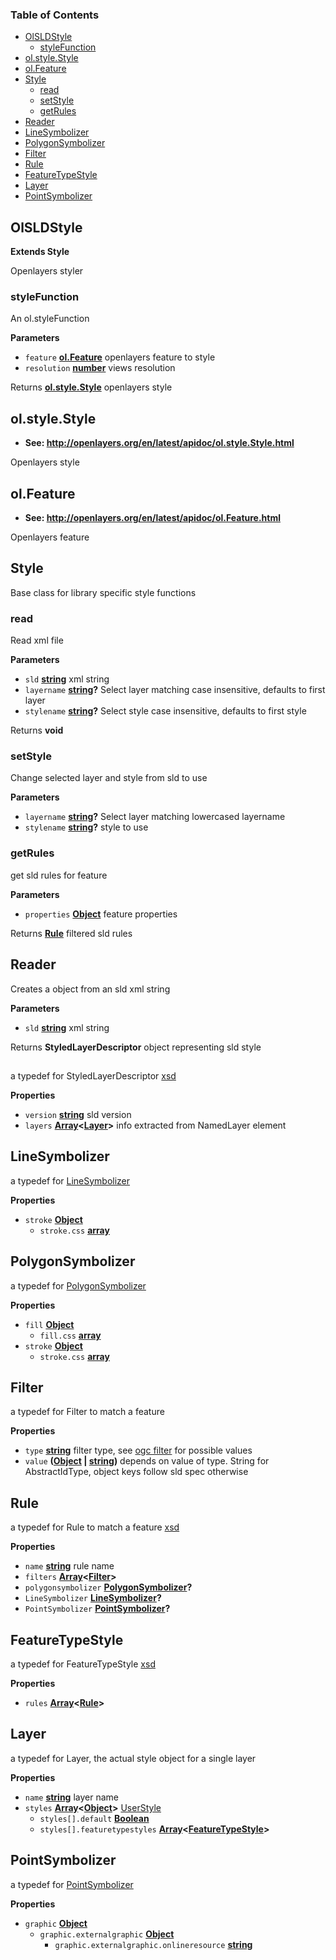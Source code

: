 <!-- Generated by documentation.js. Update this documentation by updating the source code. -->

### Table of Contents

-   [OlSLDStyle](#olsldstyle)
    -   [styleFunction](#stylefunction)
-   [ol.style.Style](#olstylestyle)
-   [ol.Feature](#olfeature)
-   [Style](#style)
    -   [read](#read)
    -   [setStyle](#setstyle)
    -   [getRules](#getrules)
-   [Reader](#reader)
-   [LineSymbolizer](#linesymbolizer)
-   [PolygonSymbolizer](#polygonsymbolizer)
-   [Filter](#filter)
-   [Rule](#rule)
-   [FeatureTypeStyle](#featuretypestyle)
-   [Layer](#layer)
-   [PointSymbolizer](#pointsymbolizer)

## OlSLDStyle

**Extends Style**

Openlayers styler

### styleFunction

An ol.styleFunction

**Parameters**

-   `feature` **[ol.Feature](#olfeature)** openlayers feature to style
-   `resolution` **[number](https://developer.mozilla.org/en-US/docs/Web/JavaScript/Reference/Global_Objects/Number)** views resolution

Returns **[ol.style.Style](#olstylestyle)** openlayers style

## ol.style.Style

-   **See: <http://openlayers.org/en/latest/apidoc/ol.style.Style.html>**

Openlayers style

## ol.Feature

-   **See: <http://openlayers.org/en/latest/apidoc/ol.Feature.html>**

Openlayers feature

## Style

Base class for library specific style functions

### read

Read xml file

**Parameters**

-   `sld` **[string](https://developer.mozilla.org/en-US/docs/Web/JavaScript/Reference/Global_Objects/String)** xml string
-   `layername` **[string](https://developer.mozilla.org/en-US/docs/Web/JavaScript/Reference/Global_Objects/String)?** Select layer matching case insensitive, defaults to first layer
-   `stylename` **[string](https://developer.mozilla.org/en-US/docs/Web/JavaScript/Reference/Global_Objects/String)?** Select style case insensitive, defaults to first style

Returns **void** 

### setStyle

Change selected layer and style from sld to use

**Parameters**

-   `layername` **[string](https://developer.mozilla.org/en-US/docs/Web/JavaScript/Reference/Global_Objects/String)?** Select layer matching lowercased layername
-   `stylename` **[string](https://developer.mozilla.org/en-US/docs/Web/JavaScript/Reference/Global_Objects/String)?** style to use

### getRules

get sld rules for feature

**Parameters**

-   `properties` **[Object](https://developer.mozilla.org/en-US/docs/Web/JavaScript/Reference/Global_Objects/Object)** feature properties

Returns **[Rule](#rule)** filtered sld rules

## Reader

Creates a object from an sld xml string

**Parameters**

-   `sld` **[string](https://developer.mozilla.org/en-US/docs/Web/JavaScript/Reference/Global_Objects/String)** xml string

Returns **StyledLayerDescriptor** object representing sld style

## 

a typedef for StyledLayerDescriptor [xsd](http://schemas.opengis.net/sld/1.1/StyledLayerDescriptor.xsd)

**Properties**

-   `version` **[string](https://developer.mozilla.org/en-US/docs/Web/JavaScript/Reference/Global_Objects/String)** sld version
-   `layers` **[Array](https://developer.mozilla.org/en-US/docs/Web/JavaScript/Reference/Global_Objects/Array)&lt;[Layer](#layer)>** info extracted from NamedLayer element

## LineSymbolizer

a typedef for [LineSymbolizer](http://schemas.opengis.net/se/1.1.0/Symbolizer.xsd)

**Properties**

-   `stroke` **[Object](https://developer.mozilla.org/en-US/docs/Web/JavaScript/Reference/Global_Objects/Object)** 
    -   `stroke.css` **[array](https://developer.mozilla.org/en-US/docs/Web/JavaScript/Reference/Global_Objects/Array)** 

## PolygonSymbolizer

a typedef for [PolygonSymbolizer](http://schemas.opengis.net/se/1.1.0/Symbolizer.xsd)

**Properties**

-   `fill` **[Object](https://developer.mozilla.org/en-US/docs/Web/JavaScript/Reference/Global_Objects/Object)** 
    -   `fill.css` **[array](https://developer.mozilla.org/en-US/docs/Web/JavaScript/Reference/Global_Objects/Array)** 
-   `stroke` **[Object](https://developer.mozilla.org/en-US/docs/Web/JavaScript/Reference/Global_Objects/Object)** 
    -   `stroke.css` **[array](https://developer.mozilla.org/en-US/docs/Web/JavaScript/Reference/Global_Objects/Array)** 

## Filter

a typedef for Filter to match a feature

**Properties**

-   `type` **[string](https://developer.mozilla.org/en-US/docs/Web/JavaScript/Reference/Global_Objects/String)** filter type, see [ogc filter](http://schemas.opengis.net/filter/1.1.0/filter.xsd) for possible values
-   `value` **([Object](https://developer.mozilla.org/en-US/docs/Web/JavaScript/Reference/Global_Objects/Object) \| [string](https://developer.mozilla.org/en-US/docs/Web/JavaScript/Reference/Global_Objects/String))** depends on value of type. String for AbstractIdType, object keys follow sld spec otherwise

## Rule

a typedef for Rule to match a feature [xsd](http://schemas.opengis.net/sld/1.1/StyledLayerDescriptor.xsd)

**Properties**

-   `name` **[string](https://developer.mozilla.org/en-US/docs/Web/JavaScript/Reference/Global_Objects/String)** rule name
-   `filters` **[Array](https://developer.mozilla.org/en-US/docs/Web/JavaScript/Reference/Global_Objects/Array)&lt;[Filter](#filter)>** 
-   `polygonsymbolizer` **[PolygonSymbolizer](#polygonsymbolizer)?** 
-   `LineSymbolizer` **[LineSymbolizer](#linesymbolizer)?** 
-   `PointSymbolizer` **[PointSymbolizer](#pointsymbolizer)?** 

## FeatureTypeStyle

a typedef for FeatureTypeStyle [xsd](http://schemas.opengis.net/se/1.1.0/FeatureStyle.xsd)

**Properties**

-   `rules` **[Array](https://developer.mozilla.org/en-US/docs/Web/JavaScript/Reference/Global_Objects/Array)&lt;[Rule](#rule)>** 

## Layer

a typedef for Layer, the actual style object for a single layer

**Properties**

-   `name` **[string](https://developer.mozilla.org/en-US/docs/Web/JavaScript/Reference/Global_Objects/String)** layer name
-   `styles` **[Array](https://developer.mozilla.org/en-US/docs/Web/JavaScript/Reference/Global_Objects/Array)&lt;[Object](https://developer.mozilla.org/en-US/docs/Web/JavaScript/Reference/Global_Objects/Object)>** [UserStyle](http://docs.geoserver.org/stable/en/user/styling/sld/reference/styles.html)
    -   `styles[].default` **[Boolean](https://developer.mozilla.org/en-US/docs/Web/JavaScript/Reference/Global_Objects/Boolean)** 
    -   `styles[].featuretypestyles` **[Array](https://developer.mozilla.org/en-US/docs/Web/JavaScript/Reference/Global_Objects/Array)&lt;[FeatureTypeStyle](#featuretypestyle)>** 

## PointSymbolizer

a typedef for [PointSymbolizer](http://schemas.opengis.net/se/1.1.0/Symbolizer.xsd)

**Properties**

-   `graphic` **[Object](https://developer.mozilla.org/en-US/docs/Web/JavaScript/Reference/Global_Objects/Object)** 
    -   `graphic.externalgraphic` **[Object](https://developer.mozilla.org/en-US/docs/Web/JavaScript/Reference/Global_Objects/Object)** 
        -   `graphic.externalgraphic.onlineresource` **[string](https://developer.mozilla.org/en-US/docs/Web/JavaScript/Reference/Global_Objects/String)** 
